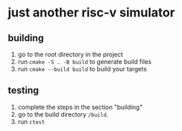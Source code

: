 # just another risc-v simulator

## building
1. go to the root directory in the project
2. run `cmake -S . -B build` to generate build files
3. run `cmake --build build` to build your targets

## testing
1. complete the steps in the section "building"
2. go to the build directory `/build`.
3. run `ctest`
